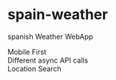 # spain-weather
spanish Weather WebApp <br>

Mobile First <br>
Different async API calls <br>
Location Search
